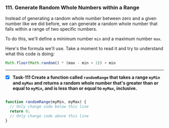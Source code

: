 ### 111. Generate Random Whole Numbers within a Range
Instead of generating a random whole number between zero and a given number like we did before, we can generate a random whole number that falls within a range of two specific numbers.

To do this, we'll define a minimum number `min` and a maximum number `max`.

Here's the formula we'll use. Take a moment to read it and try to understand what this code is doing:
```js
Math.floor(Math.random() * (max - min + 1)) + min
```
**********************************************
- [x] **Task-111 Create a function called `randomRange` that takes a range `myMin` and `myMax` and returns a random whole number that's greater than or equal to `myMin`, and is less than or equal to `myMax`, inclusive.**

```js

function randomRange(myMin, myMax) {
  // Only change code below this line
  return 0;
  // Only change code above this line
}
```